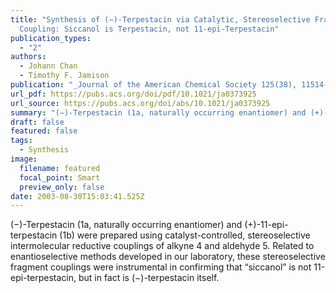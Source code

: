 ```yaml
---
title: "Synthesis of (−)-Terpestacin via Catalytic, Stereoselective Fragment
  Coupling: Siccanol is Terpestacin, not 11-epi-Terpestacin"
publication_types:
  - "2"
authors:
  - Johann Chan
  - Timothy F. Jamison
publication: "_Journal of the American Chemical Society 125(38), 11514-11515_, DOI: 10.1021/ja0373925"
url_pdf: https://pubs.acs.org/doi/pdf/10.1021/ja0373925
url_source: https://pubs.acs.org/doi/abs/10.1021/ja0373925
summary: "(−)-Terpestacin (1a, naturally occurring enantiomer) and (+)-11-epi-terpestacin (1b) were prepared using catalyst-controlled, stereoselective intermolecular reductive couplings of alkyne 4 and aldehyde 5. Related to enantioselective methods developed in our laboratory, these stereoselective fragment couplings were instrumental in confirming that “siccanol” is not 11-epi-terpestacin, but in fact is (−)-terpestacin itself."
draft: false
featured: false
tags:
  - Synthesis
image:
  filename: featured
  focal_point: Smart
  preview_only: false
date: 2003-08-30T15:03:41.525Z
---
```

  (−)-Terpestacin (1a, naturally occurring enantiomer) and (+)-11-epi-terpestacin (1b) were prepared using catalyst-controlled, stereoselective intermolecular reductive couplings of alkyne 4 and aldehyde 5. Related to enantioselective methods developed in our laboratory, these stereoselective fragment couplings were instrumental in confirming that “siccanol” is not 11-epi-terpestacin, but in fact is (−)-terpestacin itself.
